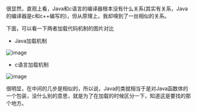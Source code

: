   很显然，直观上看，Java和c语言的编译器根本没有什么关系(其实有关系，Java的编译器是c和c++编写的)，但从原理上，我却嗅到了一丝相似的关系。  
  
  下面，可以看一下两者加载代码机制的图片对比  
  
  * Java加载机制  

  ![image](https://user-images.githubusercontent.com/74129445/143231155-c524cf3c-cb11-4194-987e-6231eee9ec74.png)  
  
  * c语言加载机制  

  ![image](https://user-images.githubusercontent.com/74129445/143231420-e505b6a3-e1f8-4ba2-86f6-3fdf82810f1e.png)  
  
  很明显，在中间的几步是相似的，所以说，Java的类就相当于是对Java函数体的一个包装，没什么别的意思，就是为了在加载的时候区分一下，知道这是要找的那个地方。
  

